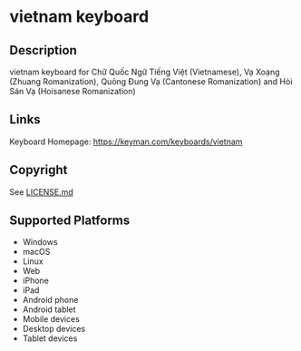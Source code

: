 vietnam keyboard
==============

Description
-----------
vietnam keyboard for Chữ Quốc Ngữ Tiếng Việt (Vietnamese), Vạ Xoạng (Zhuang Romanization), Quỏng Đung Vạ (Cantonese Romanization) and Hòi Sán Vạ (Hoisanese Romanization)

Links
-----
Keyboard Homepage: https://keyman.com/keyboards/vietnam

Copyright
---------
See [LICENSE.md](LICENSE.md)

Supported Platforms
-------------------
 * Windows
 * macOS
 * Linux
 * Web
 * iPhone
 * iPad
 * Android phone
 * Android tablet
 * Mobile devices
 * Desktop devices
 * Tablet devices


